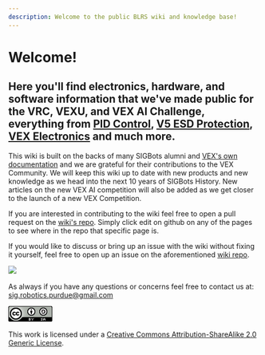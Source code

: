 ```yaml
---
description: Welcome to the public BLRS wiki and knowledge base!
---
```


# Welcome!

## Here you'll find electronics, hardware, and software information that we've made public for the VRC, VEXU, and VEX AI Challenge, everything from [PID Control](software/control-algorithms/pid-controller.md), [V5 ESD Protection](electronics/vex/vex-electronics/vex-v5-brain/v5-esd-protection-board.md), [VEX Electronics](electronics/vex/vex-electronics/) and much more.

This wiki is built on the backs of many SIGBots alumni and [VEX's own documentation](https://kb.vex.com/hc/en-us) and we are grateful for their contributions to the VEX Community. We will keep this wiki up to date with new products and new knowledge as we head into the next 10 years of SIGBots History. New articles on the new VEX AI competition will also be added as we get closer to the launch of a new VEX Competition.

If you are interested in contributing to the wiki feel free to open a pull request on the [wiki's repo](https://github.com/purduesigbots/BLRS-Wiki). Simply click edit on github on any of the pages to see where in the repo that specific page is.

If you would like to discuss or bring up an issue with the wiki without fixing it yourself, feel free to open up an issue on the aforementioned [wiki repo](https://github.com/purduesigbots/BLRS-Wiki).

![](.gitbook/assets/cjr_0346.jpg)

As always if you have any questions or concerns feel free to contact us at: [sig.robotics.purdue@gmail.com](mailto:Sig.robotics.purdue@gmail.com)

![](.gitbook/assets/image%20%2812%29.png)

 This work is licensed under a [Creative Commons Attribution-ShareAlike 2.0 Generic License](https://creativecommons.org/licenses/by-sa/2.0/).


